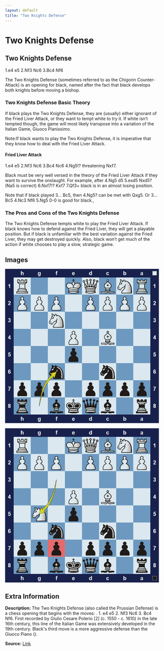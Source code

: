 ```yaml
---
layout: default
title: "Two Knights Defense"
---
```



# Two Knights Defense



## Two Knights Defense

1.e4 e5 2.Nf3 Nc6 3.Bc4 Nf6

The Two Knights Defense (sometimes referred to as the Chigorin Counter-Attack) is an opening for black, named after the fact that black develops both knights before moving a bishop.

### Two Knights Defense Basic Theory

If black plays the Two Knights Defense, they are (usually) either ignorant of the Fried Liver Attack, or they want to tempt white to try it. If white isn’t tempted though, the game will most likely transpose into a variation of the Italian Game, Giuoco Pianissimo.

Note:If black wants to play the Two Knights Defense, it is imperative that they know how to deal with the Fried Liver Attack.

#### Fried Liver Attack

1.e4 e5 2.Nf3 Nc6 3.Bc4 Nc6 4.Ng5!? threatening Nxf7.

Black must be very well versed in the theory of the Fried Liver Attack if they want to survive the onslaught. For example, after 4.Ng5 d5 5.exd5 Nxd5? (Na5 is correct) 6.Nxf7!? Kxf7 7.Qf3+ black is in an almost losing position.

Note that if black played 3… Bc5, then 4.Ng5? can be met with Qxg5. Or 3… Bc5 4.Nc3 Nf6 5.Ng5 0-0 is good for black.,

### The Pros and Cons of the Two Knights Defense

The Two Knights Defense tempts white to play the Fried Liver Attack. If black knows how to defend against the Fried Liver, they will get a playable position. But if black is unfamiliar with the best variation against the Fried Liver, they may get destroyed quickly. Also, black won’t get much of the action if white chooses to play a slow, strategic game.



## Images

![two-knights-defense](images/two-knights-defense-1.png)

![two-knights-defense](images/two-knights-defense-2.png)



## Extra Information
**Description:** The Two Knights Defense (also called the Prussian Defense) is a chess opening that begins with the moves: . 1. e4 e5 2. Nf3 Nc6 3. Bc4 Nf6. First recorded by Giulio Cesare Polerio [2] (c. 1550 - c. 1610) in the late 16th century, this line of the Italian Game was extensively developed in the 19th century. Black's third move is a more aggressive defense than the Giuoco Piano ().

**Source:** [Link](https://en.wikipedia.org/wiki/Two_Knights_Defense)
